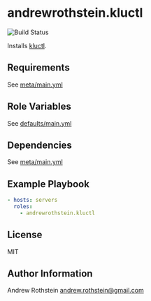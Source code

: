 andrewrothstein.kluctl
=========

![Build Status](https://github.com/andrewrothstein/ansible-kluctl/actions/workflows/build.yml/badge.svg)

Installs [kluctl](https://kluctl.io/docs/).

Requirements
------------

See [meta/main.yml](meta/main.yml)

Role Variables
--------------

See [defaults/main.yml](defaults/main.yml)

Dependencies
------------

See [meta/main.yml](meta/main.yml)

Example Playbook
----------------

```yml
- hosts: servers
  roles:
    - andrewrothstein.kluctl
```

License
-------

MIT

Author Information
------------------

Andrew Rothstein <andrew.rothstein@gmail.com>
